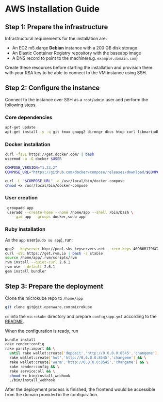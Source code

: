 # AWS Installation Guide

## Step 1: Prepare the infrastructure

Infrastructural requirements for the installation are:

- An EC2 m5.xlarge **Debian** instance with a 200 GB disk storage
- An Elastic Container Registry repository with the baseapp image
- A DNS record to point to the machine(e.g. `example.domain.com`)

Create these resources before starting the installation and provision them with your RSA key to be able to connect to the VM instance using SSH.

## Step 2: Configure the instance

Connect to the instance over SSH as a `root`/`admin` user and perform the following steps.

### Core dependencies

```bash
apt-get update
apt-get install -y -q git tmux gnupg2 dirmngr dbus htop curl libmariadbclient-dev-compat build-essential
```

### Docker installation

```bash
curl -fsSL https://get.docker.com/ | bash
usermod -a -G docker $USER

COMPOSE_VERSION="1.23.2"
COMPOSE_URL="https://github.com/docker/compose/releases/download/$COMPOSE_VERSION/docker-compose-$(uname -s)-$(uname -m)"

curl -L "$COMPOSE_URL" -o /usr/local/bin/docker-compose
chmod +x /usr/local/bin/docker-compose
```

### User creation

```bash
 groupadd app
 useradd --create-home --home /home/app --shell /bin/bash \
   --gid app --groups docker,sudo app
```

### Ruby installation

As the `app` user(`sudo su app`), run:

```bash
gpg2 --keyserver hkp://pool.sks-keyservers.net --recv-keys 409B6B1796C275462A1703113804BB82D39DC0E3 7D2BAF1CF37B13E2069D6956105BD0E739499BDB
curl -sSL https://get.rvm.io | bash -s stable
source /home/app/.rvm/scripts/rvm
rvm install --quiet-curl 2.6.1
rvm use --default 2.6.1
gem install bundler
```

## Step 3: Prepare the deployment

Clone the microkube repo to `/home/app`

```bash
git clone git@git.openware.com:microkube
```

`cd` into the `microkube` directory and prepare `config/app.yml` according to the [README](../README.md).

When the configuration is ready, run

```bash
bundle install
rake render:config
rake parity:import && \
  until rake wallet:create['deposit','http://0.0.0.0:8545','changeme']; do sleep 15; done && \
  rake wallet:create['hot','http://0.0.0.0:8545','changeme'] && \
  rake wallet:create['warm','http://0.0.0.0:8545','changeme'] && \
  rake render:config && \
  rake service:all && \
  chmod +x bin/install_webhook
  ./bin/install_webhook
```

After the deployment process is finished, the frontend would be accessible from the domain provided in the configuration.